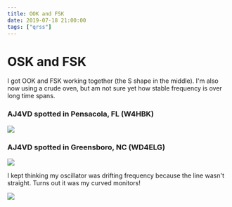 ```yaml
---
title: OOK and FSK
date: 2019-07-18 21:00:00
tags: ["qrss"]
---
```


# OSK and FSK

I got OOK and FSK working together (the S shape in the middle). I'm also now using a crude oven, but am not sure yet how stable frequency is over long time spans.

### AJ4VD spotted in Pensacola, FL (W4HBK)

<div class="text-center img-border">

[![](https://swharden.com/static/2019/07/18/W4HBK-OOK_thumb.jpg)](https://swharden.com/static/2019/07/18/W4HBK-OOK.jpg)

</div>

### AJ4VD spotted in Greensboro, NC (WD4ELG)

<div class="text-center img-border">

[![](https://swharden.com/static/2019/07/18/WD4ELG-Greensboro-NC-OOK_thumb.jpg)](https://swharden.com/static/2019/07/18/WD4ELG-Greensboro-NC-OOK.jpg)

</div>

I kept thinking my oscillator was drifting frequency because the line wasn't straight. Turns out it was my curved monitors!

<div class="text-center img-border">

[![](https://swharden.com/static/2019/07/18/2019-07-19-curved-monitors_thumb.jpg)](https://swharden.com/static/2019/07/18/2019-07-19-curved-monitors.jpg)

</div>